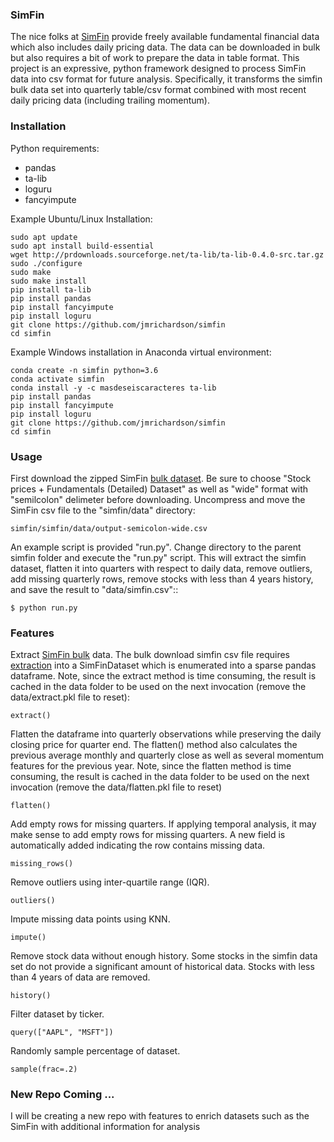 ### SimFin

The nice folks at [SimFin](https://simfin.com/) provide freely available fundamental financial data which also includes daily pricing data.  The data can be downloaded in bulk but also requires a bit of work to prepare the data in table format.  This project is an expressive, python framework designed to process SimFin data into csv format for future analysis.  Specifically, it transforms the simfin bulk data set into quarterly table/csv format combined with most recent daily pricing data (including trailing momentum).

### Installation

Python requirements:

* pandas
* ta-lib
* loguru
* fancyimpute

Example Ubuntu/Linux Installation:

```buildoutcfg
sudo apt update
sudo apt install build-essential
wget http://prdownloads.sourceforge.net/ta-lib/ta-lib-0.4.0-src.tar.gz
sudo ./configure
sudo make
sudo make install
pip install ta-lib
pip install pandas
pip install fancyimpute
pip install loguru
git clone https://github.com/jmrichardson/simfin
cd simfin
```

Example Windows installation in Anaconda virtual environment:

```buildoutcfg
conda create -n simfin python=3.6
conda activate simfin
conda install -y -c masdeseiscaracteres ta-lib
pip install pandas
pip install fancyimpute
pip install loguru
git clone https://github.com/jmrichardson/simfin
cd simfin
```

### Usage

First download the zipped SimFin [bulk dataset](https://simfin.com/data/access/download).  Be sure to choose "Stock prices + Fundamentals (Detailed) Dataset" as well as "wide" format with "semilcolon" delimeter before downloading.  Uncompress and move the SimFin csv file to the "simfin/data" directory:

```buildoutcfg
simfin/simfin/data/output-semicolon-wide.csv
```

An example script is provided "run.py".  Change directory to the parent simfin folder and execute the "run.py" script. This will extract the simfin dataset, flatten it into quarters with respect to daily data, remove outliers, add missing quarterly rows, remove stocks with less than 4 years history, and save the result to "data/simfin.csv"::
```buildoutcfg
$ python run.py
```

### Features

Extract [SimFin bulk](https://simfin.com/data/access/api) data.   The bulk download simfin csv file requires [extraction](https://github.com/SimFin/bd-extractor) into a SimFinDataset which is enumerated into a sparse pandas dataframe.  Note, since the extract method is time consuming, the result is cached in the data folder to be used on the next invocation (remove the data/extract.pkl file to reset):

```buildoutcfg
extract()
```

Flatten the dataframe into quarterly observations while preserving the daily closing price for quarter end. The flatten() method also calculates the previous average monthly
and quarterly close as well as several momentum features for the previous year.  Note, since the flatten method is time consuming, the result is cached in the data folder to be used on the next invocation (remove the data/flatten.pkl file to reset)

```buildoutcfg
flatten()
```

Add empty rows for missing quarters. If applying temporal analysis, it may make sense to add empty rows for missing quarters.  A new field is automatically added indicating the row contains missing data.

```buildoutcfg
missing_rows()
```

Remove outliers using inter-quartile range (IQR).
```buildoutcfg
outliers()
```

Impute missing data points using KNN.

```buildoutcfg
impute()
```

Remove stock data without enough history.  Some stocks in the simfin data set do not provide a significant amount of historical data.  Stocks with less than 4 years of data are removed.

```buildoutcfg
history()
```

Filter dataset by ticker.  

```buildoutcfg
query(["AAPL", "MSFT"])
```

Randomly sample percentage of dataset.

```buildoutcfg
sample(frac=.2)
```

### New Repo Coming ...

I will be creating a new repo with features to enrich datasets such as the SimFin with additional information for analysis


